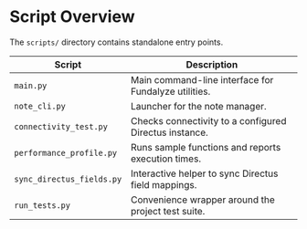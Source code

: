 # Script Overview

The `scripts/` directory contains standalone entry points.

| Script | Description |
|-------|-------------|
| `main.py` | Main command-line interface for Fundalyze utilities. |
| `note_cli.py` | Launcher for the note manager. |
| `connectivity_test.py` | Checks connectivity to a configured Directus instance. |
| `performance_profile.py` | Runs sample functions and reports execution times. |
| `sync_directus_fields.py` | Interactive helper to sync Directus field mappings. |
| `run_tests.py` | Convenience wrapper around the project test suite. |
